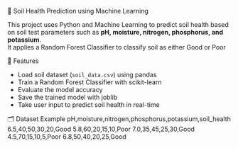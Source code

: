 🌱 Soil Health Prediction using Machine Learning

This project uses Python and  Machine Learning to predict soil health based on soil test parameters such as **pH, moisture, nitrogen, phosphorus, and potassium**.  
It applies a Random Forest Classifier to classify soil as either Good or Poor  



 📌 Features
- Load soil dataset (`soil_data.csv`) using pandas
- Train a Random Forest Classifier with scikit-learn
- Evaluate the model accuracy
- Save the trained model with joblib
- Take user input to predict soil health in real-time


🗂 Dataset Example
pH,moisture,nitrogen,phosphorus,potassium,soil_health
6.5,40,50,30,20,Good
5.8,60,20,15,10,Poor
7.0,35,45,25,30,Good
4.5,70,15,10,5,Poor
6.8,50,40,20,25,Good
